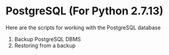 # PostgreSQL (For Python 2.7.13)
Here are the scripts for working with the PostgreSQL database
1. Backup PostgreSQL DBMS
2. Restoring from a backup
